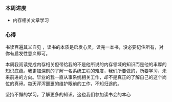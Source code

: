 ### 本周进度
 * 内存相关文章学习

### 心得
书读百遍其义自见 ，读书的本质是启发心灵，读完一本书，没必要记住所有，对你有启发性意义即可。

本周我阅读完成内存相关但带给我的不是他所说的内存领域的知识而是他的丰厚的知识底蕴。我更加深刻的了解一名系统工程的难度，我们所要做的，所要学习，未来前进的方向。毕业的我一直从事系统相关工作，却不是真正的了解自己的这个岗位的真谛。每天浑浑噩噩的维护眼前的工作，不知归途的。

坚持不懈的学习，了解更多的知识。这也我们参加读书会的本心
 